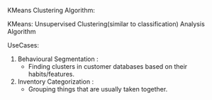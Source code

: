 KMeans Clustering Algorithm:

KMeans: Unsupervised Clustering(similar to classification) Analysis Algorithm

UseCases:
1. Behavioural Segmentation :
   - Finding clusters in customer databases based on their habits/features.
2. Inventory Categorization :
   - Grouping things that are usually taken together.